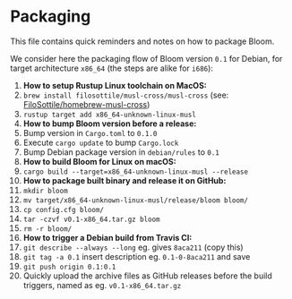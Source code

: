 Packaging
=========

This file contains quick reminders and notes on how to package Bloom.

We consider here the packaging flow of Bloom version `0.1` for Debian, for target architecture `x86_64` (the steps are alike for `i686`):

1. **How to setup Rustup Linux toolchain on MacOS:**
  1. `brew install filosottile/musl-cross/musl-cross` (see: [FiloSottile/homebrew-musl-cross](https://github.com/FiloSottile/homebrew-musl-cross))
  2. `rustup target add x86_64-unknown-linux-musl`
2. **How to bump Bloom version before a release:**
  1. Bump version in `Cargo.toml` to `0.1.0`
  2. Execute `cargo update` to bump `Cargo.lock`
  3. Bump Debian package version in `debian/rules` to `0.1`
3. **How to build Bloom for Linux on macOS:**
  1. `cargo build --target=x86_64-unknown-linux-musl --release`
4. **How to package built binary and release it on GitHub:**
  1. `mkdir bloom`
  2. `mv target/x86_64-unknown-linux-musl/release/bloom bloom/`
  3. `cp config.cfg bloom/`
  4. `tar -czvf v0.1-x86_64.tar.gz bloom`
  5. `rm -r bloom/`
5. **How to trigger a Debian build from Travis CI:**
  1. `git describe --always --long` eg. gives `8aca211` (copy this)
  2. `git tag -a 0.1` insert description eg. `0.1-0-8aca211` and save
  3. `git push origin 0.1:0.1`
  4. Quickly upload the archive files as GitHub releases before the build triggers, named as eg. `v0.1-x86_64.tar.gz`
